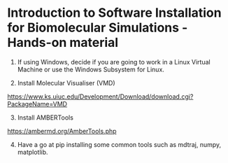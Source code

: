 # Introduction to Software Installation for Biomolecular Simulations - Hands-on material

1. If using Windows, decide if you are going to work in a Linux Virtual Machine or use the Windows Subsystem for Linux.

2. Install Molecular Visualiser (VMD)

https://www.ks.uiuc.edu/Development/Download/download.cgi?PackageName=VMD

3. Install AMBERTools

https://ambermd.org/AmberTools.php

4. Have a go at pip installing some common tools such as mdtraj, numpy, matplotlib.
